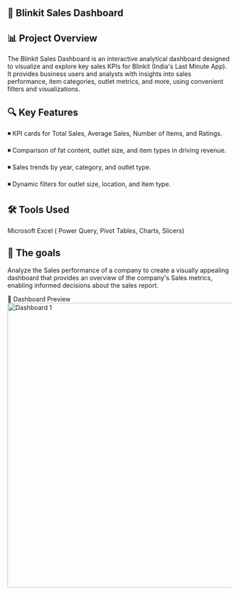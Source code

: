 🚀 Blinkit Sales Dashboard
--------------------------------------------------------------------------------------------------------------------------------------------------------------------------------------------------------



📊 Project Overview
--------------------------------------------------------------------------------------------------------------------------------------------------------------------------------------------------------
The Blinkit Sales Dashboard is an interactive analytical dashboard designed to visualize and explore key sales KPIs for Blinkit (India's Last Minute App). 
It provides business users and analysts with insights into sales performance, item categories, outlet metrics, and more, using convenient filters and visualizations.




🔍 Key Features
--------------------------------------------------------------------------------------------------------------------------------------------------------------------------------------------------------
◾ KPI cards for Total Sales, Average Sales, Number of Items, and Ratings.

◾ Comparison of fat content, outlet size, and item types in driving revenue.

◾ Sales trends by year, category, and outlet type.

◾ Dynamic filters for outlet size, location, and item type.




🛠 Tools Used
--------------------------------------------------------------------------------------------------------------------------------------------------------------------------------------------------------
Microsoft Excel ( Power Query, Pivot Tables, Charts, Slicers)




🎯 The goals
--------------------------------------------------------------------------------------------------------------------------------------------------------------------------------------------------------
Analyze the Sales performance of a company to create a visually appealing dashboard that provides an overview of the company's Sales metrics, enabling informed decisions about the sales report.



📸 Dashboard Preview
<img width="1246" height="641" alt="Dashboard 1" src="https://github.com/user-attachments/assets/4c42304a-bd62-4261-9b8f-61b6d3b654d9" />
